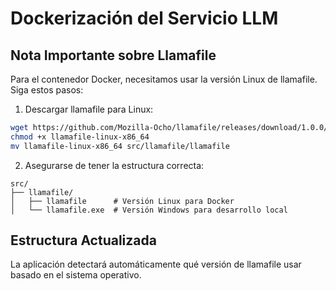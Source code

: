 # Dockerización del Servicio LLM

## Nota Importante sobre Llamafile

Para el contenedor Docker, necesitamos usar la versión Linux de llamafile. Siga estos pasos:

1. Descargar llamafile para Linux:

```bash
wget https://github.com/Mozilla-Ocho/llamafile/releases/download/1.0.0/llamafile-linux-x86_64
chmod +x llamafile-linux-x86_64
mv llamafile-linux-x86_64 src/llamafile/llamafile
```

2. Asegurarse de tener la estructura correcta:

```
src/
├── llamafile/
│   ├── llamafile      # Versión Linux para Docker
│   └── llamafile.exe  # Versión Windows para desarrollo local
```

## Estructura Actualizada

La aplicación detectará automáticamente qué versión de llamafile usar basado en el sistema operativo.
